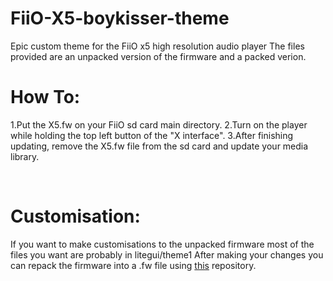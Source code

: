 # FiiO-X5-boykisser-theme
Epic custom theme for the FiiO x5 high resolution audio player
The files provided are an unpacked version of the firmware and a packed verion.

<h1>How To:</h1>
<p>
  &#9;1.Put the X5.fw on your FiiO sd card main directory.</pre>
  &#9;2.Turn on the player while holding the top left button of the "X interface".
  &#9;3.After finishing updating, remove the X5.fw file from the sd card and update your media library.
</p>
<br>
<h1>Customisation:</h1>
<p>
  &#9;If you want to make customisations to the unpacked firmware most of the files you want are probably in litegui/theme1
  &#9;After making your changes you can repack the firmware into a .fw file using <a href="https://github.com/ssomers/FiiO-X3II">this</a> repository.
</p>
